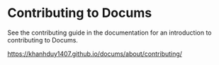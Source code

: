 # Contributing to Docums

See the contributing guide in the documentation for an
introduction to contributing to Docums.

<https://khanhduy1407.github.io/docums/about/contributing/>
